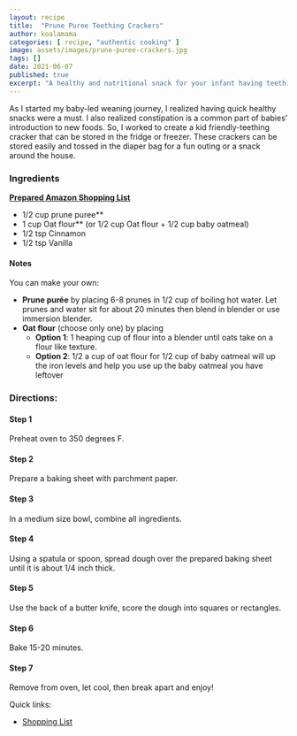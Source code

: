 ```yaml
---
layout: recipe
title:  "Prune Puree Teething Crackers"
author: koalamama
categories: [ recipe, "authentic cooking" ]
image: assets/images/prune-puree-crackers.jpg
tags: []
date: 2021-06-07
published: true
excerpt: "A healthy and nutritional snack for your infant having teething pains."
---
```


As I started my baby-led weaning journey, I realized having quick healthy snacks were a must. I also realized constipation is a common part of babies' introduction to new foods. So, I worked to create a kid friendly-teething cracker that can be stored in the fridge or freezer. These crackers can be stored easily and tossed in the diaper bag for a fun outing or a snack around the house.  


### Ingredients

**<a target="_blank" href="https://www.amazon.com/hz/wishlist/ls/235S4Z50EN10G?leftNavSection=Shopping&linkCode=ll2&tag=koalaco-20&linkId=9df084f92ed538516f7898d09968d3fb&language=en_US&ref_=as_li_ss_tl"><u>Prepared Amazon Shopping List</u></a>**
- 1/2 cup prune puree**
- 1 cup Oat flour** (or 1/2 cup Oat flour + 1/2 cup baby oatmeal)
- 1/2 tsp Cinnamon
- 1/2 tsp Vanilla



#### **Notes**
You can make your own:

- **Prune purée** by placing 6-8 prunes in 1/2 cup of boiling hot water. Let prunes and water sit for about 20 minutes then blend in blender or use immersion blender. 
- **Oat flour** (choose only one) by placing 
    * **Option 1**: 1 heaping cup of flour into a blender until oats take on a flour like texture. 
    * **Option 2**: 1/2 a cup of oat flour for 1/2 cup of baby oatmeal will up the iron levels and help you use up the baby oatmeal you have leftover 


### Directions: 

#### Step 1
Preheat oven to 350 degrees F. 

#### Step 2
Prepare a baking sheet with parchment paper.

#### Step 3
In a medium size bowl, combine all ingredients.

#### Step 4
Using a spatula or spoon, spread dough over the prepared baking sheet until it is about 1/4 inch thick.

#### Step 5
Use the back of a butter knife, score the dough into squares or rectangles.

#### Step 6
Bake 15-20 minutes.

#### Step 7
Remove from oven, let cool, then break apart and enjoy!


Quick links: 
- <a target="_blank" href="https://www.amazon.com/hz/wishlist/ls/235S4Z50EN10G?leftNavSection=Shopping&linkCode=ll2&tag=koalaco-20&linkId=9df084f92ed538516f7898d09968d3fb&language=en_US&ref_=as_li_ss_tl"><u>Shopping List</u></a>